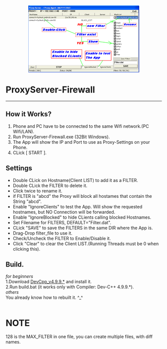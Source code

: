 <p align="center">
<img align="center" width="358" height="215" src="https://raw.githubusercontent.com/AM71113363/ProxyServer-Firewall/master/info.png">
</p>

# ProxyServer-Firewall
-----

## How it Works?<br>
1. Phone and PC have to be connected to the same Wifi network.(PC Wifi/LAN).<br>
2. Run ProxyServer-Firewall.exe (32Bit Windows).<br>
3. The App will show the IP and Port to use as Proxy-Settings on your Phone.<br>
4. CLick [ START ].<br>

## Settings<br>
* Double CLick on Hostname(Client LIST) to add it as a FILTER.<br>
* Double CLick the FILTER to delete it.<br>
* Click twice to rename it.<br>
* if FILTER is "abcd" the Proxy will block all hostames that contain the String "abcd".<br>
* Enable "IgnoreClients" to test the App. Will show the requested hostnames, but NO Connection will be forwarded.<br>
* Enable "IgnoreBlocked" to hide CLients calling blocked Hostnames.<br>
* Set Filename for FILTERS, DEFAULT="Filter.dat".<br>
* CLick "SAVE" to save the FILTERS in the same DIR where the App is.<br>
* Drag-Drop filter_file to use it.<br>
* Check/Uncheck the FILTER to Enable/Disable it.<br>
* Click "Clear" to clear the Client LIST.(Running Threads must be 0 when clicking this).<br>

## Build.
_for beginners_ <br>
1.Download [DevCpp_v4.9.9.*](http://www.bloodshed.net/) and install it.<br>
2.Run build.bat (it works only with Compiler:  Dev-C++ 4.9.9.*).<br>
_others_ <br>
You already know how to rebuilt it. ^_^<br>
<br>

# NOTE
128 is the MAX_FILTER in one file, you can create multiple files, with diff names.
